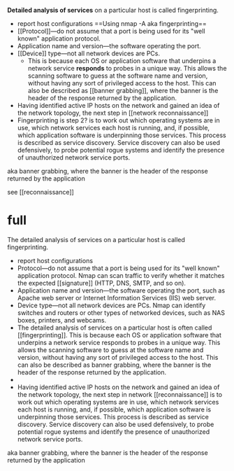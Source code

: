 **Detailed analysis of services** on a particular host is called fingerprinting.
- report host configurations ==Using nmap -A aka fingerprinting==
- [[Protocol]]—do not assume that a port is being used for its "well known" application protocol. 
- Application name and version—the software operating the port.
- [[Device]] type—not all network devices are PCs. 
	- This is because each OS or application software that underpins a network service **responds** to probes in a unique way. This allows the scanning software to guess at the software name and version, without having any sort of privileged access to the host. This can also be described as [[banner grabbing]], where the banner is the header of the response returned by the application.
- Having identified active IP hosts on the network and gained an idea of the network topology, the next step in [[network reconnaissance]] 
- Fingerprinting is step 2? is to work out which operating systems are in use, which network services each host is running, and, if possible, which application software is underpinning those services. This process is described as service discovery. Service discovery can also be used defensively, to probe potential rogue systems and identify the presence of unauthorized network service ports.

aka banner grabbing, where the banner is the header of the response returned by the application

see  [[reconnaissance]]  
# full 
The detailed analysis of services on a particular host is called fingerprinting.
-   report host configurations
-   Protocol—do not assume that a port is being used for its "well known" application protocol. Nmap can scan traffic to verify whether it matches the expected [[signature]] (HTTP, DNS, SMTP, and so on).
-   Application name and version—the software operating the port, such as Apache web server or Internet Information Services (IIS) web server.
-   Device type—not all network devices are PCs. Nmap can identify switches and routers or other types of networked devices, such as NAS boxes, printers, and webcams.
-   The detailed analysis of services on a particular host is often called [[fingerprinting]]. This is because each OS or application software that underpins a network service responds to probes in a unique way. This allows the scanning software to guess at the software name and version, without having any sort of privileged access to the host. This can also be described as banner grabbing, where the banner is the header of the response returned by the application.
-   
- Having identified active IP hosts on the network and gained an idea of the network topology, the next step in network [[reconnaissance]] is to work out which operating systems are in use, which network services each host is running, and, if possible, which application software is underpinning those services. This process is described as service discovery. Service discovery can also be used defensively, to probe potential rogue systems and identify the presence of unauthorized network service ports.

aka banner grabbing, where the banner is the header of the response returned by the application
